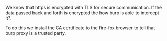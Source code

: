 We know that https is encrypted with TLS for secure communication. If the data passed back and forth is encrypted the how burp is able to intercept it?. 

To do this we install the CA certificate to the fire-fox browser to tell that burp proxy is a trusted party.